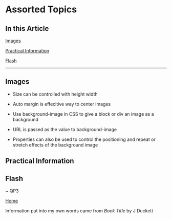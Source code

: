 # Assorted Topics

## In this Article

[Images](#topic1)

[Practical Information](#topic2)

[Flash](#topic3)

---

<a name="topic1"></a>

## Images

* Size can be controlled with height width

* Auto margin is effecitive way to center images

* Use background-image in CSS to give a block or div an image as a background

* URL is passed as the value to background-image

* Properties can also be used to control the positioning and repeat or stretch effects of the background image



<a name="topic2"></a>

## Practical Information



<a name="topic3"></a>

## Flash


~ QP3

[Home](../README.md)

Information put into my own words came from *Book Title* by J Duckett
